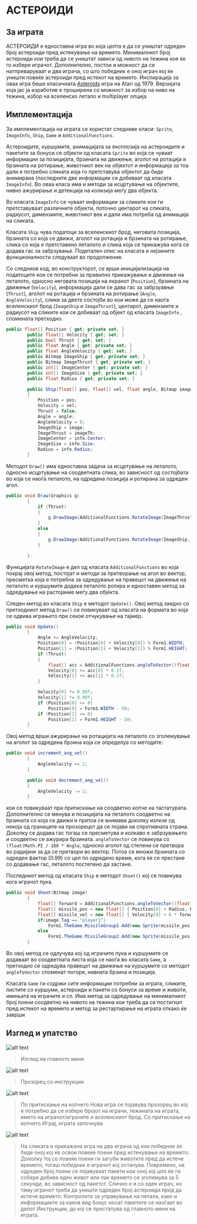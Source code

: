 АСТЕРОИДИ
=========

## За играта
АСТЕРОИДИ е едноставна игра во која целта е да се уништат одреден број астероиди пред истекување на времето. Минималниот број астероиди кои треба да се уништат зависи од нивото на тежина кое ќе го избере играчот. Дополнително, постои и можност да се натпреваруваат и два играча, со што победник е оној играч кој ќе уништи повеќе астероиди пред истекот на времето.
Инспирација за оваа игра беше класичната [Asteroids] игра на Atari од 1979.
Верзијата која јас ја изработив е проширена со можност за избор на ниво на тежина, избор  на вселенско летало и multiplayer опција

## Имплементација
За имплементација на играта се користат следниве класи: `Sprite`, `ImageInfo`, `Ship`, `Game` и `AdditionalFunctions`.

Астероидите, куршумите, анимацијата за експлозија на астероидите и пакетите за бонуси се објекти од класатa `Sprite` во која се чуваат информации за  позицијата, брзината на движење, аголот на ротација и брзината на ротирање, животниот век на објектот и информација за тоа дали е потребно сликата која го претставува објектот да биде анимирана (последните две информации се добиваат од класата `ImageInfo`). Во оваа класа има и методи за исцртување на објектите, нивно ажурирање и детекција на колизија меѓу два објекта.

Во класата `ImageInfo` се чуваат информации за сликите кои ги претставуваат различните објекти, поточно центарот на сликата, радиусот, димензиите, животниот век и дали има потреба од анимација на сликата.

Класата `Ship` чува податоци за вселенскиот брод, неговата позиција, брзината со која се движи, аголот на ротација и брзината на ротирање, слика со која е претставено леталото и слика која се прикажува кога се додава гас за забрзување. Подетален опис на класата и нејзините функционалности следуваат во продолжение.

Со следниов код, во конструкторот, се врши иницијализација на податоците кои се потребни за правилно прикажување и движење на леталото, односно неговата позиција на екранот (`Position`),  брзината  на движење (`Velocity`), информација дали се дава гас за забрзуавње (`Thrust`), аголот на ротација и брзината на ротирање (`Angle`, `AngleVelocity`), слики за двете состојби во кои може да се наоѓа вселенскиот брод (`ImageShip` и `ImageThrust`), центарот, димензиите и радиусот на сликите кои се добиваат од објект од класата `ImageInfo` , спомената претходно.

```c#
public float[] Position { get; private set; }
        public float[] Velocity { get; set; }
        public bool Thrust { get; set; }
        public float Angle { get; private set; }
        public float AngleVelocity { get; set; }
        public Bitmap ImageShip { get; private set; }
        public Bitmap ImageThrust { get; private set; }
        public int[] ImageCenter { get; private set; }
        public int[] ImageSize { get; private set; }
        public float Radius { get; private set; }

        public Ship(float[] pos, float[] vel, float angle, Bitmap image, Bitmap imageTh, ImageInfo info)
        {
            Position = pos;
            Velocity = vel;
            Thrust = false;
            Angle = angle;
            AngleVelocity = 0;
            ImageShip = image;
            ImageThrust = imageTh;
            ImageCenter = info.Center;
            ImageSize = info.Size;
            Radius = info.Radius;
        }
```
Методот `Draw()` има едноставна задача за исцртување на леталото, односно исцртување на соодветната слика, во зависност од состојбата во која се наоѓа леталото, на одредена позиција и ротирана за одреден агол.

```c#
public void Draw(Graphics g)
        {
            if (Thrust)
            {
                g.DrawImage(AdditionalFunctions.RotateImage(ImageThrust, Angle), Position[0], Position[1]);
            }
            else
            {
                g.DrawImage(AdditionalFunctions.RotateImage(ImageShip, Angle), Position[0], Position[1]);
            }

        }
```
Функцијата `RotateImage` е дел од класата `AdditionalFunctions` во која покрај овој метод, постојат и методи за претворање на агол во вектор, пресметка која е потребна за одредување на правецот на движење на леталото и куршумите додека леталото ротира и едноставен метод за одредување на растојание меѓу два објекта.

Следен метод во класата `Ship` е методот `Update()`. Овој метод заедно со претходниот метод `Draw()` се повикуваат од  класата на формата во која се одвива играњето при секое отчукување на тајмер.
```c#
public void Update()
        {
            Angle += AngleVelocity;
            Position[0] = (Position[0] + Velocity[0]) % Form1.WIDTH;
            Position[1] = (Position[1] + Velocity[1]) % Form1.HEIGHT;
            if (Thrust)
            {
                float[] acc = AdditionalFunctions.angleToVector((float)Math.PI / 180 * Angle);
                Velocity[0] += acc[0] * 0.1f;
                Velocity[1] += acc[1] * 0.1f;
            }

            Velocity[0] *= 0.99f;
            Velocity[1] *= 0.99f;
            if (Position[0] <= 0)
                Position[0] = Form1.WIDTH - 50;
            if (Position[1] <= 0)
                Position[1] = Form1.HEIGHT - 50;
        }
```
Овој метод врши ажурирање на ротацијата на леталото со зголемување на аголот за одредена брзина која се определуа со методите:

```c#
public void increment_ang_vel()
        {
            AngleVelocity += 2;
        }

        public void decrement_ang_vel()
        {
            AngleVelocity -= 2;
        } 
```
кои се повикуваат при притискање на соодветно копче на тастатурата. Дополнително се менува и позицијата на леталото соодветно на брзината со која се движи и притоа се внимава доколку излезе од некоја од границите на прозорецот да се појави на спротивната страна. Доколку се додава гас тогаш се пресметува и колкаво е забрзувањето и соодветно се ажурира брзината. `angleToVector` се повикува со `(float)Math.PI / 180 * Angle`, односно аголот од степени се претвора во радијани за да се претвори во вектор. Потоа се множи брзината со одреден фактор (0.99) со цел по одредено време, кога ќе се престане со додавање гас, леталото постепено да застане.

Последниот метод од класата `Ship` е методот `Shoot()` кој се повикува кога играчот пука.

```c#
public void Shoot(Bitmap image)
        {
            float[] forward = AdditionalFunctions.angleToVector((float)Math.PI / 180 * Angle);
            float[] missile_pos = new float[] { Position[0] + Radius, Position[1] + Radius};
            float[] missile_vel = new float[] { Velocity[0] + 6 * forward[0],Velocity[1] + 6 * forward[1]};
            if(image.Tag == "player1")
                Form1.TheGame.MissileGroup1.Add(new Sprite(missile_pos, missile_vel, Angle, 0, image, Form1.MissileInfo));
            else
                Form1.TheGame.MissileGroup2.Add(new Sprite(missile_pos, missile_vel, Angle, 0, image, Form1.MissileInfo));
        }
```
Во овој метод се одлучува кој од играчите пука и куршумите се додаваат во соодветната листа која се наоѓа во класата `Game`, а претходно се одредува правецот на движење на куршумите со методот `angleToVector` споменат погоре, нивната брзина и позиција.

Класата `Game` ги содржи сите информации потребни за играта, сликите, листите со куршуми, астероиди и пакети со бонуси за време и животи, имињата на играчите и сл. Има метод за одредување на минималниот број поени соодветно на нивото на тежина кои треба да се постигнат пред истекот на времето и метод за рестартирање на играта откако ќе заврши

## Изглед и упатство

![alt text](https://photos-4.dropbox.com/t/0/AADfuXoNSBIOzLXdbi5c8Gpy0yRs3xN2v6IGymyfFgPzOQ/12/189560432/png/1024x768/3/1399838400/0/2/Capture.PNG/nBsQHd3fK4I5JNJeTl9qyKKe28Pu2yKb-BpTiyGWXNM "Главно мени")
>Изглед на главното мени

![alt text](https://dl.dropbox.com/s/aed26i630cdk2cc/Capture1.PNG "Инструкции")
>Прозорец со инструкции

![alt text](https://dl-web.dropbox.com/get/Asteroidi/Capture3.PNG?_subject_uid=189560432&w=AABODZ49yGsXac6P8uQenpvhPFuvzB6U0iYj-B9IZw7keA "Нова игра")
>По притискање на копчето Нова игра се појавува прозорец во кој е потребно да се избере бројот на играчи, тежината на играта, името на играчот/играчите и вселенскиот брод. Со притискање на копчето Играј, играта започнува

![alt text](https://dl-web.dropbox.com/get/Asteroidi/Capture4.PNG?_subject_uid=189560432&w=AADJb_-KxAN9XsojZkoUhD4chJF0zZZS60lc4L2oMNuL2g "Игра со 2 играча")
>На сликата е прикажана игра на два играча од кои победник ќе биде оној кој ќе освои повеќе поени пред истекување на времето. Доколку тој со повеќе поени ги загуби животите пред да истече времето, тогаш победник е играчот кој останува. Повремено, на одреден број поени се појавуваат пакети кои оној кој што ќе ги собере добива еден живот или пак времето се зголемува за 5 секунди, во зависност од пакетот. Слично е и со еден играч, но таму играчот треба да уништи одреден број астероиди пред да истече времето. Контролите за управување на летала, како и информациите за каков вид бонус носат пакетите се наоѓаат во делот Инструкции, до кој се пристапува од главното мени на играта.

[asteroids]:http://atari.com/arcade#!/arcade/asteroids/play